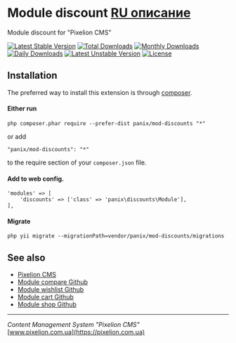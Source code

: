 # Module discount [RU описание](README_RU.md)

Module discount for "Pixelion CMS"

[![Latest Stable Version](https://poser.pugx.org/panix/mod-discounts/v/stable)](https://packagist.org/packages/panix/mod-discounts)
[![Total Downloads](https://poser.pugx.org/panix/mod-discounts/downloads)](https://packagist.org/packages/panix/mod-discounts)
[![Monthly Downloads](https://poser.pugx.org/panix/mod-discounts/d/monthly)](https://packagist.org/packages/panix/mod-discounts)
[![Daily Downloads](https://poser.pugx.org/panix/mod-discounts/d/daily)](https://packagist.org/packages/panix/mod-discounts)
[![Latest Unstable Version](https://poser.pugx.org/panix/mod-discounts/v/unstable)](https://packagist.org/packages/panix/mod-discounts)
[![License](https://poser.pugx.org/panix/mod-discounts/license)](https://packagist.org/packages/panix/mod-discounts)


## Installation

The preferred way to install this extension is through [composer](http://getcomposer.org/download/).

#### Either run

```
php composer.phar require --prefer-dist panix/mod-discounts "*"
```

or add

```
"panix/mod-discounts": "*"
```

to the require section of your `composer.json` file.

#### Add to web config.
```
'modules' => [
    'discounts' => ['class' => 'panix\discounts\Module'],
],
```

#### Migrate
```
php yii migrate --migrationPath=vendor/panix/mod-discounts/migrations
```

## See also
- [Pixelion CMS](https://pixelion.com.ua)
- [Module compare Github](https://https://github.com/andrtechno/mod-compare)
- [Module wishlist Github](https://https://github.com/andrtechno/mod-wishlist)
- [Module cart Github](https://https://github.com/andrtechno/mod-cart)
- [Module shop Github](https://https://github.com/andrtechno/mod-shop)

------------------------


<i>Content Management System "Pixelion CMS"</i>  
[www.pixelion.com.ua](https://pixelion.com.ua)

